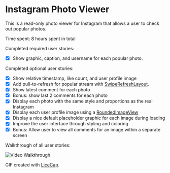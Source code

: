 # Instagram Photo Viewer

This is a read-only photo viewer for Instagram that allows a user to check out popular photos.

Time spent: 8 hours spent in total

Completed required user stories:

* [x] Show graphic, caption, and username for each popular photo.

Completed optional user stories:

* [x] Show relative timestamp, like count, and user profile image
* [x] Add pull-to-refresh for popular stream with [SwipeRefreshLayout](http://guides.codepath.com/android/Implementing-Pull-to-Refresh-Guide).
* [x] Show latest comment for each photo
* [x] Bonus: show last 2 comments for each photo
* [x] Display each photo with the same style and proportions as the real Instagram
* [x] Display each user profile image using a [RoundedImageView](https://github.com/vinc3m1/RoundedImageView)
* [x] Display a nice default placeholder graphic for each image during loading
* [x] Improve the user interface through styling and coloring
* [x] Bonus: Allow user to view all comments for an image within a separate screen

Walkthrough of all user stories:

![Video Walkthrough](demo.gif)

GIF created with [LiceCap](http://www.cockos.com/licecap/).